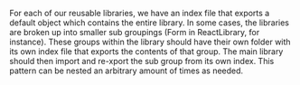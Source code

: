 For each of our reusable libraries, we have an index file that exports a default object which contains the entire library. In some cases, the libraries are broken up into smaller sub groupings (Form in ReactLibrary, for instance). These groups within the library should have their own folder with its own index file that exports the contents of that group. The main library should then import and re-xport the sub group from its own index. This pattern can be nested an arbitrary amount of times as needed.